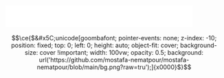 <a href="https://github.com/mostafa-nematpour/mostafa-nematpour">
<img src="./header1.svg" alt="Typing SVG - hello, world (again)!" style="max-width: 100%;" width="435" height="50"/>
</a>



```math
\ce{$&#x5C;unicode[goombafont; pointer-events: none; z-index: -10; position: fixed; top: 0; left: 0; height: auto;  object-fit: cover; background-size: cover !important; width: 100vw; opacity: 0.5; background: url('https://github.com/mostafa-nematpour/mostafa-nematpour/blob/main/bg.png?raw=tru');]{x0000}$}
```

